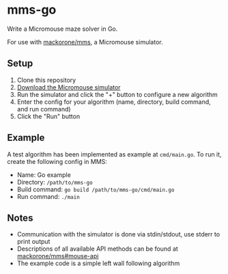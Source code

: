 # mms-go

Write a Micromouse maze solver in Go.

For use with [mackorone/mms](https://github.com/mackorone/mms), a Micromouse simulator.

## Setup

1. Clone this repository
2. [Download the Micromouse simulator](https://github.com/mackorone/mms#download)
3. Run the simulator and click the "+" button to configure a new algorithm
4. Enter the config for your algorithm (name, directory, build command, and run command)
5. Click the "Run" button

## Example

A test algorithm has been implemented as example at `cmd/main.go`. To run it, create the following config in MMS:

- Name: Go example
- Directory: `/path/to/mms-go`
- Build command: `go build /path/to/mms-go/cmd/main.go`
- Run command: `./main`

## Notes

- Communication with the simulator is done via stdin/stdout, use stderr to print output
- Descriptions of all available API methods can be found at [mackorone/mms#mouse-api](https://github.com/mackorone/mms#mouse-api)
- The example code is a simple left wall following algorithm